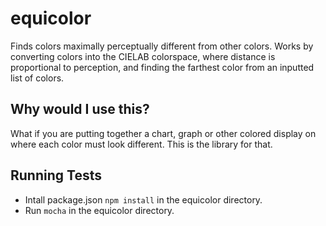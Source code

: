 # equicolor
Finds colors maximally perceptually different from other colors. Works by converting colors into the CIELAB colorspace, 
where distance is proportional to perception, and finding the farthest color from an inputted list of colors.

## Why would I use this?
What if you are putting together a chart, graph or other colored display on where each color must look different. This is the library for that.


## Running Tests
- Intall package.json `npm install` in the equicolor directory.
- Run `mocha` in the equicolor directory.